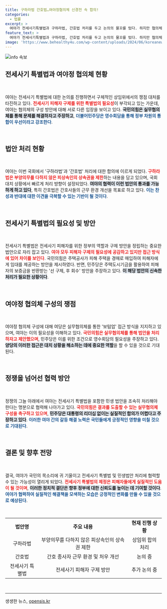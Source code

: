 ```yaml
---
title: 구하라법 간호법…여야정협의체 신경전 속 합의!
categories:
  - 법률
excerpt: >
  여야가 전세사기특별법과 구하라법, 간호법 처리를 두고 논의의 물꼬를 텄다. 하지만 협의체 구성 방식에서는 입장차를 보이며 대립 중. 실무협의 시작을 주장하는 여당과 영수회담을 강조하는 야당, 과연 그 결과는?
feature_text: >
  여야가 전세사기특별법과 구하라법, 간호법 처리를 두고 논의의 물꼬를 텄다. 하지만 협의체 구성 방식에서는 입장차를 보이며 대립 중. 실무협의 시작을 주장하는 여당과 영수회담을 강조하는 야당, 과연 그 결과는?
image: 'https://www.behealthy4u.com/wp-content/uploads/2024/06/koreanews.jpg'
---
```


<p><img src="https://www.behealthy4u.com/wp-content/uploads/2024/06/koreanews.jpg" alt="info 속보" /></p>

<h2 data-ke-size="size26">전세사기 특별법과 여야정 협의체 현황</h2>

<p data-ke-size="size16">&nbsp;</p>

<p>여야는 전세사기 특별법에 대한 논의를 진행하면서 구체적인 상임위에서의 쟁점 대처를 타진하고 있다. <b><span style="color: #ee2323;">전세사기 피해자 구제를 위한 특별법의 필요성</span></b>이 부각되고 있는 가운데, 여야는 협의체의 구성 방안에 대해 서로 다른 입장을 보이고 있다. <b><span style="background-color: #21538527;">국민의힘은 실무협의체를 통해 문제를 해결하자고 주장하고</span></b>, <b><span style="color: #1a5490;">더불어민주당은 영수회담을 통해 정부 차원의 통합이 우선이라고 강조한다</span></b>. </p>

<p data-ke-size="size16">&nbsp;</p>

<h2 data-ke-size="size26">법안 처리 현황</h2>

<p data-ke-size="size16">&nbsp;</p>

<p>여야는 이번 국회에서 '구하라법'과 '간호법' 처리에 대한 합의에 이르게 되었다. <b><span style="color: #ee2323;">구하라법은 부양의무를 다하지 않은 피상속인의 상속권을 제한</span></b>하는 내용을 담고 있으며, 국회 대치 상황에서 빠르게 처리 방향이 설정되었다. <b><span style="background-color: #21538527;">여야의 협력이 이런 법안의 통과를 가능하게 하고 있다</span></b>, 특히 간호법은 간호사들의 근무 환경 개선을 목표로 하고 있다. <b><span style="color: #1a5490;">이는 찬성과 반대에 대한 이견을 극복할 수 있는 기반이 될 것이다</span></b>.</p>

<p data-ke-size="size16">&nbsp;</p>

<h2 data-ke-size="size26">전세사기 특별법의 필요성 및 방안</h2>

<p data-ke-size="size16">&nbsp;</p>

<p>전세사기 특별법은 전세사기 피해자를 위한 정부의 역할과 구제 방안을 정립하는 중요한 법안으로 자리 잡고 있다. <b><span style="color: #ee2323;">여야 모두 피해자 구제의 필요성에 공감하고 있지만 접근 방식에 있어 차이를 보인다</span></b>. 국민의힘은 주택공사가 피해 주택을 경매로 매입하여 피해자에게 임대를 제공하는 방안을 제시하였다. 반면, 민주당은 주택도시기금을 활용하여 피해자의 보증금을 반환받는 '선 구제, 후 회수' 방안을 주장하고 있다. <b><span style="background-color: #21538527;">이 해당 법안의 신속한 처리가 필요한 상황이다</span></b>.</p>

<p data-ke-size="size16">&nbsp;</p>

<h2 data-ke-size="size26">여야정 협의체 구성의 쟁점</h2>

<p data-ke-size="size16">&nbsp;</p>

<p>여야정 협의체 구성에 대해 여당은 실무협의체를 통한 '보텀업' 접근 방식을 지지하고 있으며, 여야는 이의 필요성을 이해하고 있다. <b><span style="color: #ee2323;">국민의힘은 실무협의체를 통해 법안을 처리하자고 제안했으며</span></b>, 민주당은 이를 위한 조건으로 영수회담의 필요성을 주장하고 있다. <b><span style="background-color: #21538527;">양당의 이러한 접근은 대치 상황을 해소하는 데에 중요한 역할</span></b>을 할 수 있을 것으로 기대된다. </p>

<p data-ke-size="size16">&nbsp;</p>

<h2 data-ke-size="size26">정쟁을 넘어선 협력 방안</h2>

<p data-ke-size="size16">&nbsp;</p>

<p>정쟁의 그늘 아래에서 여야는 전세사기 특별법을 포함한 민생 법안을 조속히 처리해야 한다는 명분으로 협력해 나아가고 있다. <b><span style="color: #ee2323;">국민의힘은 결과를 도출할 수 있는 실무협의체 구성을 촉구하고 있으며</span></b>, <b><span style="background-color: #21538527;">민주당은 대통령의 리더십 없이는 실질적인 합의가 어렵다고 주장하고 있다</span></b>. <b><span style="color: #1a5490;">이러한 여야 간의 갈등 해결 노력은 국민들에게 긍정적인 영향을 미칠 것으로 기대된다</span></b>.</p>

<p data-ke-size="size16">&nbsp;</p>

<h2 data-ke-size="size26">결론 및 향후 전망</h2>

<p data-ke-size="size16">&nbsp;</p>

<p>결국, 여야가 국민의 목소리에 귀 기울이고 전세사기 특별법 및 민생법안 처리에 협력할 수 있는 가능성이 열리게 되었다. <b><span style="color: #ee2323;">전세사기 특별법의 제정은 피해자들에게 실질적인 도움이 될 것이며</span></b>, <b><span style="background-color: #21538527;">이러한 정치적 결단은 향후 정부에 대한 신뢰도를 높이는 데 기여할 것이다</span></b>. <b><span style="color: #1a5490;">여야가 협력하여 실질적인 해결책을 모색하는 모습은 긍정적인 변화를 만들 수 있을 것으로 예상된다</span></b>. </p>

<p data-ke-size="size16">&nbsp;</p>

<table>
<tr>
<td style="text-align: center; height: 17px;"><b>법안명</b></td>
<td style="text-align: center; height: 17px;"><b>주요 내용</b></td>
<td style="text-align: center; height: 17px;"><b>현재 진행 상황</b></td>
</tr>
<tr>
<td style="text-align: center; height: 17px;">구하라법</td>
<td style="text-align: center; height: 17px;">부양의무를 다하지 않은 피상속인의 상속권 제한</td>
<td style="text-align: center; height: 17px;">상임위 합의 처리</td>
</tr>
<tr>
<td style="text-align: center; height: 17px;">간호법</td>
<td style="text-align: center; height: 17px;">간호 종사자 근무 환경 및 처우 개선</td>
<td style="text-align: center; height: 17px;">논의 중</td>
</tr>
<tr>
<td style="text-align: center; height: 17px;">전세사기 특별법</td>
<td style="text-align: center; height: 17px;">전세사기 피해자 구제 방안</td>
<td style="text-align: center; height: 17px;">추가 논의 중</td>
</tr>
</table>

<p data-ke-size="size16">&nbsp;</p>

<hr />
생생한 뉴스, <a href="https://opensis.kr" rel="dofollow">opensis.kr</a>


